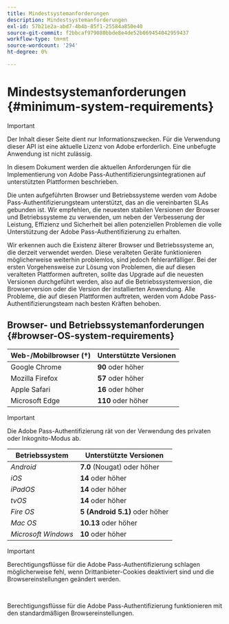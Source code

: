 ```yaml
---
title: Mindestsystemanforderungen
description: Mindestsystemanforderungen
exl-id: 57b21e2a-abd7-4b4b-85f1-25584a850e40
source-git-commit: f2bbcaf979080bbde8e4de52b069454042959437
workflow-type: tm+mt
source-wordcount: '294'
ht-degree: 0%

---
```


# Mindestsystemanforderungen {#minimum-system-requirements}

>[!IMPORTANT]
>
>Der Inhalt dieser Seite dient nur Informationszwecken. Für die Verwendung dieser API ist eine aktuelle Lizenz von Adobe erforderlich. Eine unbefugte Anwendung ist nicht zulässig.

In diesem Dokument werden die aktuellen Anforderungen für die Implementierung von Adobe Pass-Authentifizierungsintegrationen auf unterstützten Plattformen beschrieben.

Die unten aufgeführten Browser und Betriebssysteme werden vom Adobe Pass-Authentifizierungsteam unterstützt, das an die vereinbarten SLAs gebunden ist. Wir empfehlen, die neuesten stabilen Versionen der Browser und Betriebssysteme zu verwenden, um neben der Verbesserung der Leistung, Effizienz und Sicherheit bei allen potenziellen Problemen die volle Unterstützung der Adobe Pass-Authentifizierung zu erhalten.

Wir erkennen auch die Existenz älterer Browser und Betriebssysteme an, die derzeit verwendet werden. Diese veralteten Geräte funktionieren möglicherweise weiterhin problemlos, sind jedoch fehleranfälliger. Bei der ersten Vorgehensweise zur Lösung von Problemen, die auf diesen veralteten Plattformen auftreten, sollte das Upgrade auf die neuesten Versionen durchgeführt werden, also auf die Betriebssystemversion, die Browserversion oder die Version der installierten Anwendung. Alle Probleme, die auf diesen Plattformen auftreten, werden vom Adobe Pass-Authentifizierungsteam nach besten Kräften behoben.

## Browser- und Betriebssystemanforderungen {#browser-OS-system-requirements}

| Web-/Mobilbrowser (†) | Unterstützte Versionen |
|------------------------------|--------------------|
| Google Chrome | **90** oder höher |
| Mozilla Firefox | **57** oder höher |
| Apple Safari | **16** oder höher |
| Microsoft Edge | **110** oder höher |

>[!IMPORTANT]
> 
> Die Adobe Pass-Authentifizierung rät von der Verwendung des privaten oder Inkognito-Modus ab.

| Betriebssystem | Unterstützte Versionen |
|---------------------|------------------------------|
| *Android* | **7.0** (Nougat) oder höher |
| *iOS* | **14** oder höher |
| *iPadOS* | **14** oder höher |
| *tvOS* | **14** oder höher |
| *Fire OS* | **5 (Android 5.1)** oder höher |
| *Mac OS* | **10.13** oder höher |
| *Microsoft Windows* | **10** oder höher |

>[!IMPORTANT]
>
> Berechtigungsflüsse für die Adobe Pass-Authentifizierung schlagen möglicherweise fehl, wenn Drittanbieter-Cookies deaktiviert sind und die Browsereinstellungen geändert werden.
> 
> <br/>
> 
> Berechtigungsflüsse für die Adobe Pass-Authentifizierung funktionieren mit den standardmäßigen Browsereinstellungen.
